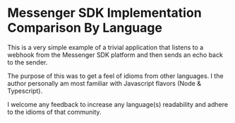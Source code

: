# Messenger SDK Implementation Comparison By Language

This is a very simple example of a trivial application that listens to a webhook from the Messenger SDK platform and then sends an echo back to the sender.

The purpose of this was to get a feel of idioms from other languages. I the author personally am most familiar with Javascript flavors (Node & Typescript).

I welcome any feedback to increase any language(s) readability and adhere to the idioms of that community.
